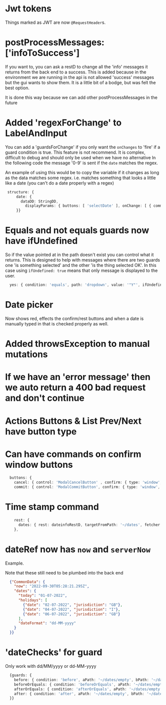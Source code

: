 # Jwt tokens
Things marked as JWT are now `@RequestHeader`s.

#  postProcessMessages: ['infoToSuccess']
If you want to, you can ask a restD to change all the 'info' messages it returns from the back end to a success. This is
added because in the environment we are running in the api is not allowed 'success' messages but the gui wants to show them.
It is a little bit of a bodge, but was felt the best option. 

It is done this way because we can add other postProcessMessages in the future

# Added 'regexForChange' to LabelAndInput 
You can add a 'guardsForChange' if you only want the `onChanges` to 'fire' if a guard condition is true. 
This feature is not recommend. It is complex, difficult to debug and should only be used when we have no alternative
In the following code the message '0-9' is sent if the `date` matches the regex. 

An example of using this would be to copy the variable if it changes as long as the data matches some regex. i.e. matches something that looks a little like a
date (you can't do a date properly with a regex)
 ```typescript
  structure: {
      date: {
        dataDD: StringDD,
          displayParams: { buttons: [ 'selectDate' ], onChange: [ { command: 'message', msg: '0-9' } ], regexForChange: '<put the reg ex here>' }
      }}
```

# Equals and not equals guards now have ifUndefined

So if the value pointed at in the path doesn't exist you can control what it returns. This is designed to help with messages where there are two 
guards one 'is something selected' and the other 'is the thing selected OK'. In this case using `ìfUndefined: true` means that only message is displayed to the user.
```typescript
  yes: { condition: 'equals', path: 'dropdown', value: '"Y"', ifUndefined: true, message: 'Select Yes to enable' },
```

# Date picker
Now shows red, effects the confirm/rest buttons and when a date is manually typed in that is checked properly as well.

# Added throwsException to manual mutations

# If we have an 'error message' then we auto return a 400 bad request and don't continue

# Actions Buttons & List Prev/Next have button type

# Can have commands on confirm window buttons

```typescript
  buttons: {
    cancel: { control: 'ModalCancelButton' , confirm: { type: 'window', title: 'The title for the cancel'  , showCancelButton: false }},
    commit: { control: 'ModalCommitButton', confirm: { type: 'window', confirmCommands: {command: 'message', msg: 'canceling'}, cancelCommands: {command: 'message', msg: 'not canceling'}  , showCancelButton: true } }

```

# Time stamp command
```typescript
    rest: {
      dates: { rest: dateinfoRestD, targetFromPath: '~/dates', fetcher: true, postFetchCommands: { command: 'timestamp', path: '/CommonData/now' } }
    },
```

# dateRef now has `now` and `serverNow`
Example.

Note that these still need to be plumbed into the back end
```json
  {"CommonData": {
    "now": "2022-09-30T05:28:21.295Z",
    "dates": {
      "today": "01-07-2022",
      "holidays": [
        {"date": "02-07-2022", "jurisdiction": "GB"},
        {"date": "04-07-2022", "jurisdiction": "I"},
        {"date": "06-07-2022", "jurisdiction": "GB"}
      ],
      "dateFormat": "dd-MM-yyyy"
    }
  }}
```



#   'dateChecks' for guard
Only work with dd/MM/yyyy or dd-MM-yyyy
```typescript
  {guards: {
    before: { condition: 'before', aPath: '~/dates/empty', bPath: '~/dates/value'},
    beforeOrEquals: { condition: 'beforeOrEquals', aPath: '~/dates/empty', bPath: '~/dates/value' },
    afterOrEquals: { condition: 'afterOrEquals', aPath: '~/dates/empty', bPath: '~/dates/value' },
    after: { condition: 'after', aPath: '~/dates/empty', bPath: '~/dates/value'},
  }}
```